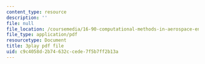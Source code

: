 ```yaml
---
content_type: resource
description: ''
file: null
file_location: /coursemedia/16-90-computational-methods-in-aerospace-engineering-spring-2014/c9c4058d2b74632ccede7f5b7ff2b13a_FAKkYN2k_uk.pdf
file_type: application/pdf
resourcetype: Document
title: 3play pdf file
uid: c9c4058d-2b74-632c-cede-7f5b7ff2b13a
---
```

